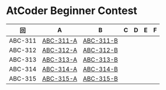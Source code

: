 # AtCoder Beginner Contest

| 回 | A | B | C | D | E | F |
|:---:|:---:|:---:|:---:|:---:|:---:|:---:|
| ABC-311 | [ABC-311-A](ABC-311-A.py) | [ABC-311-B](ABC-311-B.py) |  |  |  |  |
| ABC-312 | [ABC-312-A](ABC-312-A.py) | [ABC-312-B](ABC-312-B.py) |  |  |  |  |
| ABC-313 | [ABC-313-A](ABC-313-A.py) | [ABC-313-B](ABC-313-B.py) |  |  |  |  |
| ABC-314 | [ABC-314-A](ABC-314-A.py) | [ABC-314-B](ABC-314-B.py) |  |  |  |  |
| ABC-315 | [ABC-315-A](ABC-315-A.py) | [ABC-315-B](ABC-315-B.py) |  |  |  |  |

